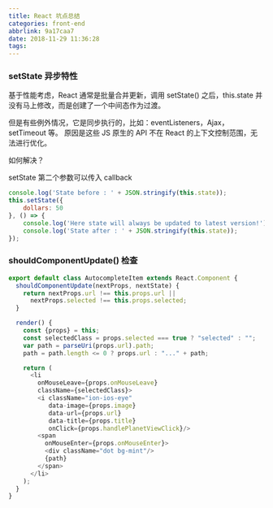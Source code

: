 ```yaml
---
title: React 坑点总结
categories: front-end
abbrlink: 9a17caa7
date: 2018-11-29 11:36:28
tags:
---
```


### setState 异步特性

基于性能考虑，React 通常是批量合并更新，调用 setState() 之后，this.state 并没有马上修改，而是创建了一个中间态作为过渡。

但是有些例外情况，它是同步执行的，比如：eventListeners，Ajax，setTimeout 等。
原因是这些 JS 原生的 API 不在 React 的上下文控制范围，无法进行优化。

如何解决？

setState 第二个参数可以传入 callback
```js
console.log('State before : ' + JSON.stringify(this.state));
this.setState({
	dollars: 50
}, () => {
	console.log('Here state will always be updated to latest version!');
	console.log('State after : ' + JSON.stringify(this.state));
});
```

### shouldComponentUpdate() 检查
```js
export default class AutocompleteItem extends React.Component {
  shouldComponentUpdate(nextProps, nextState) {
    return nextProps.url !== this.props.url ||
      nextProps.selected !== this.props.selected;
  }

  render() {
    const {props} = this;
    const selectedClass = props.selected === true ? "selected" : "";
    var path = parseUri(props.url).path;
    path = path.length <= 0 ? props.url : "..." + path;

    return (
      <li
        onMouseLeave={props.onMouseLeave}
        className={selectedClass}>
        <i className="ion-ios-eye"
           data-image={props.image}
           data-url={props.url}
           data-title={props.title}
           onClick={props.handlePlanetViewClick}/>
        <span
          onMouseEnter={props.onMouseEnter}>
          <div className="dot bg-mint"/>
          {path}
        </span>
      </li>
    );
  }
}
```